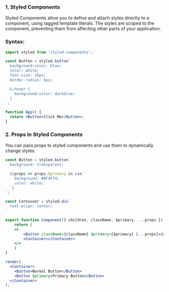 ### 1. **Styled Components** 

Styled Components allow you to define and attach styles directly to a component, using tagged template literals. The styles are scoped to the component, preventing them from affecting other parts of your application. 
### Syntax:
```jsx
import styled from 'styled-components';

const Button = styled.button`
  background-color: blue;
  color: white;
  font-size: 16px;
  border-radius: 5px;

  &:hover {
    background-color: darkblue;
  }
`;

function App() {
  return <Button>Click Me</Button>;
}
```

### 2. **Props in Styled Components**

You can pass props to styled components and use them to dynamically change styles.

```jsx
const Button = styled.button`
  background: transparent;

  ${props => props.$primary && css`
    background: #BF4F74;
    color: white;
  `}
`;

const Container = styled.div`
  text-align: center;
`

export function Component({ children, className, $primary, ...props }) {
	return (
	<>
		<Button className={className} $primary={$primary} {...props}>{children}</Button>
		<Container></Container>
	</>
	)
}

render(
  <Container>
    <Button>Normal Button</Button>
    <Button $primary>Primary Button</Button>
  </Container>
);
```